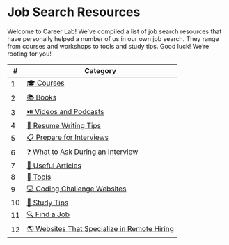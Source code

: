 # Job Search Resources

Welcome to Career Lab! We’ve compiled a list of job search resources that have personally helped a number of us in our own job search. They range from courses and workshops to tools and study tips. Good luck! We’re rooting for you!

| #   | Category                                                                                     |
| --- | -------------------------------------------------------------------------------------------- |
| 1   | [🎓 Courses](courses.md)                                                                     |
| 2   | [📚 Books](books.md)                                                                         |
| 3   | [⏯️ Videos and Podcasts](videos-podcasts.md)                                                 |
| 4   | [📝 Resume Writing Tips](resume-writing-tips.md)                                             |
| 5   | [📋 Prepare for Interviews](prepare-for-interviews.md)                                       |
| 6   | [❓ What to Ask During an Interview](what-to-ask-during-an-interview.md)                     |
| 7   | [📰 Useful Articles](useful-articles.md)                                                     |
| 8   | [🧰 Tools](tools.md)                                                                         |
| 9   | [💻 Coding Challenge Websites](coding-challenge-websites.md)                                 |
| 10  | [🎒 Study Tips](study-tips.md)                                                               |
| 11  | [🔍 Find a Job](find-a-job.md)                                                               |
| 12  | [🌎 Websites That Specialize in Remote Hiring](websites-that-specialize-in-remote-hiring.md) |
